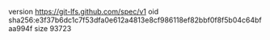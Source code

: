 version https://git-lfs.github.com/spec/v1
oid sha256:e3f37b6dc1c7f53dfa0e612a4813e8cf986118ef82bbf0f8f5b04c64bfaa994f
size 93723
